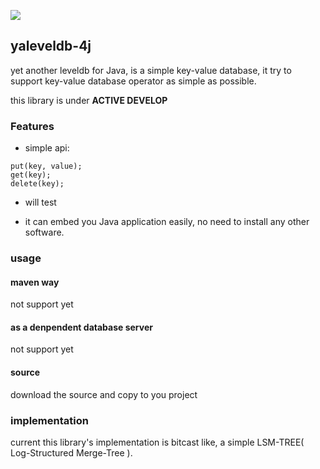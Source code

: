 [![](https://travis-ci.org/AngusLean/yaleveldb-4j.svg?branch=master)](https://travis-ci.org/AngusLean/yaleveldb-4j)

## yaleveldb-4j
yet another leveldb for Java, is a simple key-value database, it try
to support key-value database operator as simple as possible.

this library is under **ACTIVE DEVELOP**

### Features
- simple api:
```aidl
put(key, value);
get(key);
delete(key);
```

- will test

- it can embed you Java application easily, no need to install any other
software.

### usage

#### maven way
not support yet
#### as a denpendent database server
not support yet
#### source
download the source and copy to you project


### implementation

current this library's implementation is bitcast like, a simple LSM-TREE(
Log-Structured Merge-Tree ).